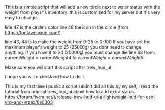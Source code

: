 This is a simple script that will add a new circle next to water status with the weight from player's inventory.
this is customized for my server but it's very easy to change.

line 47 is the circle's color
line 48 the icon in the circle (from https://fontawesome.com/)

line 43, 44 is to make the weight from 0-25 to 0-100
If you have set the maximum player's weight to 25 (25000g) you dont need to change anything.
If you have it to 20 (20000g) you must change the line 43
from:
currentWeight = currentWeight*4
to
currentWeight = currentWeight*5

Make sure you will start this script after trew_hud_ui

I hope you will understand how to do it. 

This is my first time i public a script
I didn't did all this by my self, i read the tutorial from original trew_hud_ui about how to add extra status.
https://forum.fivem.net/t/release-trew-hud-ui-a-lightweight-hud-for-esx-vrp-and-vrpex/890303

